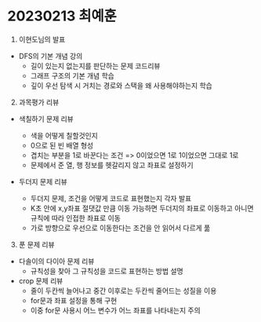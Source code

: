 # 20230213 최예훈 

1. 이현도님의 발표
- DFS의 기본 개념 강의
    - 길이 있는지 없는지를 판단하는 문제 코드리뷰
    - 그래프 구조의 기본 개념 학습
    - 깊이 우선 탐색 시 거치는 경로와 스택을 왜 사용해야하는지 학습

2. 과목평가 리뷰
- 색칠하기 문제 리뷰
    - 색을 어떻게 칠할것인지
    - 0으로 된 빈 배열 형성
    - 겹치는 부분을 1로 바꾼다는 조건 => 0이었으면 1로 1이었으면 그대로 1로
    - 문제에서 준 열, 행 정보를 헷갈리지 않고 좌표로 설정하기

- 두더지 문제 리뷰
    - 두더지 문제, 조건을 어떻게 코드로 표현했는지 각자 발표
    - K초 안에 x,y좌표 절댓값 만큼 이동 가능하면 두더지의 좌표로 이동하고 아니면 규칙에 따라 인접한 좌표로 이동
    - 가로 방향으로 우선으로 이동한다는 조건을 안 읽어서 다르게 풂

3. 푼 문제 리뷰
- 다솔이의 다이아 문제 리뷰
    - 규칙성을 찾아 그 규칙성을 코드로 표현하는 방법 설명
- crop 문제 리뷰
    - 줄이 두칸씩 늘어나고 중간 이후로는 두칸씩 줄어드는 성질을 이용
    - for문과 좌표 설정을 통해 구현
    - 이중 for문 사용시 어느 변수가 어느 좌표를 나타내는지 주의
